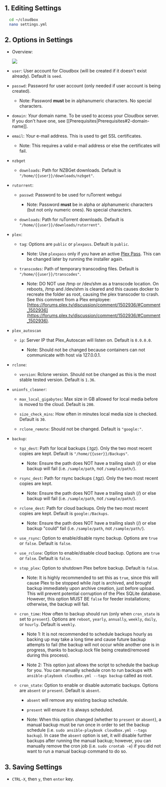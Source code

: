 ## 1. Editing Settings ##

  ```bash
    cd ~/cloudbox
    nano settings.yml
  ```

## 2. Options in Settings ## 

 - Overview:

    ![](http://i.imgur.com/qGnqJ1n.png)

- `user`: User account for Cloudbox (will be created if it doesn't exist already). Default is `seed`.

- `passwd`: Password for user account (only needed if user account is being created). 

  - Note: Password **must** be in alphanumeric characters. No special characters. 

- `domain`: _Your_ domain name. To be used to access your Cloudbox server. If you don't have one, see [[Prerequisites|Prerequisites#2-domain-name]].

- `email`: _Your_ e-mail address. This is used to get SSL certificates.

  - Note: This requires a valid e-mail address or else the certificates will fail.
- `nzbget`

    - `downloads`: Path for NZBGet downloads. Default is `"/home/{{user}}/downloads/nzbget"`. 

- `rutorrent`:

    - `passwd`: Password to be used for ruTorrent webgui

      - Note: Password **must** be in alpha or alphanumeric characters (but not only numeric ones). No special characters. 

    - `downloads`: Path for ruTorrent downloads. Default is `"/home/{{user}}/downloads/rutorrent"`. 

- `plex`:

  - `tag`: Options are `public` or `plexpass`. Default is `public`.

    - Note: Use `plexpass` only if you have an active [Plex Pass](https://www.plex.tv/features/plex-pass/). This can be changed later by running the installer again.

  - `transcodes`: Path of temporary transcoding files. Default is `"/home/{{user}}/transcodes"`. 

    - Note: DO NOT use /tmp or /dev/shm as a transcode location. On reboots, /tmp and /dev/shm is cleared and this causes docker to recreate the folder as root, causing the plex transcoder to crash. See this comment from a Plex employee: [https://forums.plex.tv/discussion/comment/1502936/#Comment_1502936](https://forums.plex.tv/discussion/comment/1502936/#Comment_1502936).

- `plex_autoscan`

  - `ip`: Server IP that Plex_Autoscan will listen on. Default is `0.0.0.0`. 

    - Note: Should not be changed because containers can not communicate with host via 127.0.0.1.

- `rclone`:

  - `version`: Rclone version. Should not be changed as this is the most stable tested version. Default is `1.36`.

- `unionfs_cleaner`:

  - `max_local_gigabytes`: Max size in GB allowed for local media before is moved to the cloud. Default is `200`. 

  - `size_check_mins`: How often in minutes local media size is checked. Default is `30`.

  - `rclone_remote`: Should not be changed. Default is `"google:"`.

- `backup`:

  - `tgz_dest`: Path for local backups (.tgz). Only the two most recent copies are kept. Default is `"/home/{{user}}/Backups"`.

    - Note: Ensure the path does NOT have a trailing slash (/) or else backup will fail (i.e. `/sample/path`, not `/sample/path/`).

  - `rsync_dest`: Path for rsync backups (.tgz). Only the two most recent copies are kept.

    - Note: Ensure the path does NOT have a trailing slash (/) or else backup will fail (i.e. `/sample/path`, not `/sample/path/`).

  - `rclone_dest`: Path for cloud backups. Only the two most recent copies are kept. Default is `google:/Backups`.

    - Note: Ensure the path does NOT have a trailing slash (/) or else backup "could" fail (i.e. `/sample/path`, not `/sample/path/`).

  - `use_rsync`: Option to enable/disable rsync backup. Options are `true` or `false`. Default is `false`.

  - `use_rclone`: Option to enable/disable cloud backup. Options are `true` or `false`. Default is `false`.

  - `stop_plex`: Option to shutdown Plex before backup. Default is `false`. 

    - Note: It is highly recommended to set this as `true`, since this will cause Plex to be stopped while /opt is archived, and brought backup immediately upon archive creation, just before upload. This will prevent potential corruption of the Plex SQLite database. However, this option MUST BE `false` for feeder installations; otherwise, the backup will fail.

  - `cron_time`: How often to backup should run (only when `cron_state` is set to `present`). Options are `reboot`, `yearly`, `annually`, `weekly`, `daily`, or `hourly`. Default is `weekly`. 

    - Note 1: It is not recommended to schedule backups hourly as backing up may take a long time and cause future backup attempts to fail (the backup will not occur while another one is in progress, thanks to backup.lock file being created/removed during this process). 

    - Note 2: This option just allows the script to schedule the backup for you. You can manually schedule cron to run backups with `ansible-playbook cloudbox.yml --tags backup` called as root.

  - `cron_state`: Option to enable or disable automatic backups. Options are `absent` or `present`. Default is `absent`.

    - `absent` will remove any existing backup schedule. 

    - `present` will ensure it is always scheduled.

    - Note: When this option changed (whether to `present` or `absent`), a manual backup must be run once in order to set the backup schedule (i.e. `sudo ansible-playbook cloudbox.yml --tags backup`). In case the `absent` option is set, it will disable further backups after running the manual backup; however, you can manually remove the cron job (i.e. `sudo crontab -e`) if you did not want to run a manual backup command to do so.

## 3. Saving Settings ## 

- `CTRL-X`, then `y`, then `enter` key.

